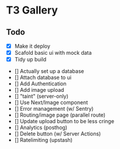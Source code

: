 # T3 Gallery

## Todo

- [x] Make it deploy
- [x] Scafold basic ui with mock data
- [x] Tidy up build
- [] Actually set up a database
- [] Attach database to ui
- [] Add Authentication
- [] Add image upload
- [] "taint" (server-only)
- [] Use Next/Image component
- [] Error management (w/ Sentry)
- [] Routing/image page (parallel route)
- [] Update upload button to be less cringe
- [] Analytics (posthog)
- [] Delete button (w/ Server Actions)
- [] Ratelimiting (upstash)